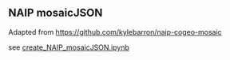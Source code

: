 ## NAIP mosaicJSON

Adapted from https://github.com/kylebarron/naip-cogeo-mosaic

see [create_NAIP_mosaicJSON.ipynb](create_NAIP_mosaicJSON.ipynb)
